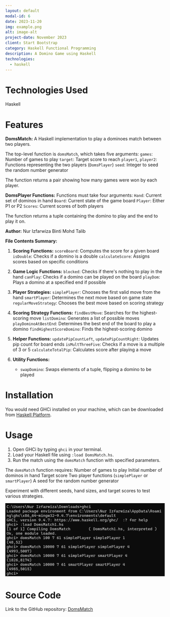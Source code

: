 ```yaml
---
layout: default
modal-id: 6
date: 2023-11-20
img: example.png
alt: image-alt
project-date: November 2023
client: Start Bootstrap
category: Haskell Functional Programming
description: A Domino Game using Haskell
technologies:
  - haskell
---
```


# Technologies Used

 Haskell

# Features

**DomsMatch:** A Haskell implementation to play a dominoes match between two players.

The top-level function is `domsMatch`, which takes five arguments:
 `games`: Number of games to play
 `target`: Target score to reach
 `player1`, `player2`: Functions representing the two players (`DomsPlayer`)
 `seed`: Integer to seed the random number generator

The function returns a pair showing how many games were won by each player.

**DomsPlayer Functions:** Functions must take four arguments:
 `Hand`: Current set of dominos in hand
 `Board`: Current state of the game board
 `Player`: Either P1 or P2
 `Scores`: Current scores of both players

The function returns a tuple containing the domino to play and the end to play it on.

**Author:** Nur Izfarwiza Binti Mohd Talib

**File Contents Summary:**
1. **Scoring Functions:**
    `scoreBoard`: Computes the score for a given board
    `isDouble`: Checks if a domino is a double
    `calculateScore`: Assigns scores based on specific conditions

2. **Game Logic Functions:**
    `blocked`: Checks if there's nothing to play in the hand
    `canPlay`: Checks if a domino can be played on the board
    `playDom`: Plays a domino at a specified end if possible

3. **Player Strategies:**
    `simplePlayer`: Chooses the first valid move from the hand
    `smartPlayer`: Determines the next move based on game state
    `regularMoveStrategy`: Chooses the best move based on scoring strategy

4. **Scoring Strategy Functions:**
    `findBestMove`: Searches for the highest-scoring move
    `listDomino`: Generates a list of possible moves
    `playDominoAtBestEnd`: Determines the best end of the board to play a domino
    `findHighestScoreDomino`: Finds the highest-scoring domino

5. **Helper Functions:**
    `updatePipCountLeft`, `updatePipCountRight`: Updates pip count for board ends
    `isMultThreeFive`: Checks if a move is a multiple of 3 or 5
    `calculateTotalPip`: Calculates score after playing a move

6. **Utility Functions:**
   - `swapDomino`: Swaps elements of a tuple, flipping a domino to be played

# Installation

You would need GHCi installed on your machine, which can be downloaded from [Haskell Platform](https://www.haskell.org/downloads/).

# Usage

1. Open GHCi by typing `ghci` in your terminal.
2. Load your Haskell file using `:load DomsMatch.hs`.
3. Run the match using the `domsMatch` function with specified parameters.

The `domsMatch` function requires:
 Number of games to play
 Initial number of dominos in hand
 Target score
 Two player functions (`simplePlayer` or `smartPlayer`)
 A seed for the random number generator

Experiment with different seeds, hand sizes, and target scores to test various strategies.

![Game Example](https://raw.githubusercontent.com/efamelody/efamelody.github.io/main/_posts/example.png)

# Source Code

Link to the GitHub repository: [DomsMatch](https://github.com/efamelody/DomsMatch)
